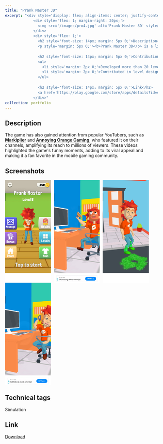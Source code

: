 ```yaml
---
title: "Prank Master 3D"
excerpt: "<div style='display: flex; align-items: center; justify-content: space-between; font-size: 14px;'>
             <div style='flex: 1; margin-right: 20px;'>
               <img src='/images/pro4.jpg' alt='Prank Master 3D' style='max-width: 100%;'>
             </div>
             <div style='flex: 1;'>
               <h2 style='font-size: 14px; margin: 5px 0;'>Description</h2>
               <p style='margin: 5px 0;'><b>Prank Master 3D</b> is a lighthearted simulation game where players set up creative and hilarious pranks on unsuspecting characters. Each level offers unique challenges that require to choose the right option to pull off the perfect prank. With its vibrant art style and engaging gameplay, the game has captivated mobile gamers worldwide. Since its release, <b>Prank Master 3D</b> has achieved over <b>70 million downloads</b> across iOS and Android, becoming a top-charting title in <b>2020</b>. Click on the game title for more info.</p>

               <h2 style='font-size: 14px; margin: 5px 0;'>Contribution</h2>
               <ul>
                 <li style='margin: 2px 0;'>Developed more than 20 levels and a couple of customized ad videos for marketibility testing</li>
                 <li style='margin: 2px 0;'>Contributed in level design and made custom particles on demand</li>                 
               </ul>

               <h2 style='font-size: 14px; margin: 5px 0;'>Link</h2>
               <a href='https://play.google.com/store/apps/details?id=com.alphapotato.prankster'>Download</a>
             </div>"
collection: portfolio
---
```


Description
-----
The game has also gained attention from popular YouTubers, such as [**Markiplier**](https://youtu.be/0Ct5Hs6uOAc?si=QQY99Onz7bCbjzL5) and [**Annoying Orange Gaming**](https://youtu.be/L4RBWzTtjbM?si=o0N_rifZ-x1r5xk1), who featured it on their channels, amplifying its reach to millions of viewers. These videos highlighted the game's funny moments, adding to its viral appeal and making it a fan favorite in the mobile gaming community.

Screenshots
-----
<div style="display: flex; flex-wrap: wrap;">
  <img src="/images/pm02.jpg" alt="Screenshot 1" style="margin-right: 10px; width: 30%;">
  <img src="/images/pm01.jpg" alt="Screenshot 2" style="margin-right: 10px; width: 30%;">
  <img src="/images/pm03.jpg" alt="Screenshot 3" style="margin-right: 10px; width: 30%;">
  <img src="/images/pm04.jpg" alt="Screenshot 3" style="margin-right: 10px; width: 30%;">
</div>

Technical tags
-----
Simulation

Link
-----
[Download](https://play.google.com/store/apps/details?id=com.alphapotato.prankster)

